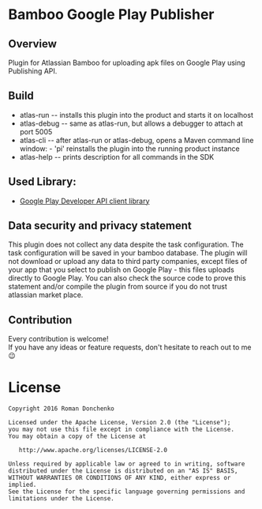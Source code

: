 # Bamboo Google Play Publisher

## Overview

Plugin for Atlassian Bamboo for uploading apk files on Google Play using Publishing API.

## Build
* atlas-run   -- installs this plugin into the product and starts it on localhost
* atlas-debug -- same as atlas-run, but allows a debugger to attach at port 5005
* atlas-cli   -- after atlas-run or atlas-debug, opens a Maven command line window:
                 - 'pi' reinstalls the plugin into the running product instance
* atlas-help  -- prints description for all commands in the SDK

## Used Library:
  - [Google Play Developer API client library](https://developers.google.com/android-publisher)

## Data security and privacy statement
This plugin does not collect any data despite the task configuration. The task configuration will be saved in your bamboo database. The plugin will not download or upload any data to third party companies, except files of your app that you select to publish on Google Play - this files uploads directly to Google Play. You can also check the source code to prove this statement and/or compile the plugin from source if you do not trust atlassian market place.

## Contribution
Every contribution is welcome!  
If you have any ideas or feature requests, don't hesitate to reach out to me 😉

License
=======

    Copyright 2016 Roman Donchenko

    Licensed under the Apache License, Version 2.0 (the "License");
    you may not use this file except in compliance with the License.
    You may obtain a copy of the License at

       http://www.apache.org/licenses/LICENSE-2.0

    Unless required by applicable law or agreed to in writing, software
    distributed under the License is distributed on an "AS IS" BASIS,
    WITHOUT WARRANTIES OR CONDITIONS OF ANY KIND, either express or implied.
    See the License for the specific language governing permissions and
    limitations under the License.

